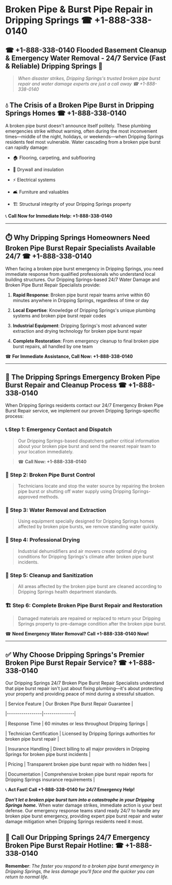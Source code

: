 # Broken Pipe & Burst Pipe Repair in Dripping Springs ☎ +1-888-338-0140  
## ☎ +1-888-338-0140 Flooded Basement Cleanup & Emergency Water Removal - 24/7 Service (Fast & Reliable) Dripping Springs 🚨  

> *When disaster strikes, Dripping Springs's trusted broken pipe burst repair and water damage experts are just a call away ☎ +1-888-338-0140*  

## 💧 The Crisis of a Broken Pipe Burst in Dripping Springs Homes ☎ +1-888-338-0140  

A broken pipe burst doesn't announce itself politely. These plumbing emergencies strike without warning, often during the most inconvenient times—middle of the night, holidays, or weekends—when Dripping Springs residents feel most vulnerable. Water cascading from a broken pipe burst can rapidly damage:  

* 🏠 Flooring, carpeting, and subflooring  
* 🧱 Drywall and insulation  
* ⚡ Electrical systems  
* 🛋️ Furniture and valuables  
* 🏗️ Structural integrity of your Dripping Springs property  

📞 **Call Now for Immediate Help: +1-888-338-0140**  

---  

## ⏱️ Why Dripping Springs Homeowners Need Broken Pipe Burst Repair Specialists Available 24/7 ☎ +1-888-338-0140  

When facing a broken pipe burst emergency in Dripping Springs, you need immediate response from qualified professionals who understand local building structures. Our Dripping Springs-based 24/7 Water Damage and Broken Pipe Burst Repair Specialists provide:  

1. **Rapid Response**: Broken pipe burst repair teams arrive within 60 minutes anywhere in Dripping Springs, regardless of time or day  
2. **Local Expertise**: Knowledge of Dripping Springs's unique plumbing systems and broken pipe burst repair codes  
3. **Industrial Equipment**: Dripping Springs's most advanced water extraction and drying technology for broken pipe burst repair  
4. **Complete Restoration**: From emergency cleanup to final broken pipe burst repairs, all handled by one team  

☎ **For Immediate Assistance, Call Now: +1-888-338-0140**  

---  

## 🔧 The Dripping Springs Emergency Broken Pipe Burst Repair and Cleanup Process ☎ +1-888-338-0140  

When Dripping Springs residents contact our 24/7 Emergency Broken Pipe Burst Repair service, we implement our proven Dripping Springs-specific process:  

### 📞 Step 1: Emergency Contact and Dispatch  
> Our Dripping Springs-based dispatchers gather critical information about your broken pipe burst and send the nearest repair team to your location immediately.  
> ☎ **Call Now: +1-888-338-0140**  

### 🚿 Step 2: Broken Pipe Burst Control  
> Technicians locate and stop the water source by repairing the broken pipe burst or shutting off water supply using Dripping Springs-approved methods.  

### 🌊 Step 3: Water Removal and Extraction  
> Using equipment specially designed for Dripping Springs homes affected by broken pipe bursts, we remove standing water quickly.  

### 💨 Step 4: Professional Drying  
> Industrial dehumidifiers and air movers create optimal drying conditions for Dripping Springs's climate after broken pipe burst incidents.  

### 🧼 Step 5: Cleanup and Sanitization  
> All areas affected by the broken pipe burst are cleaned according to Dripping Springs health department standards.  

### 🏗️ Step 6: Complete Broken Pipe Burst Repair and Restoration  
> Damaged materials are repaired or replaced to return your Dripping Springs property to pre-damage condition after the broken pipe burst.  

☎ **Need Emergency Water Removal? Call +1-888-338-0140 Now!**  

---  

## ✅ Why Choose Dripping Springs's Premier Broken Pipe Burst Repair Service? ☎ +1-888-338-0140  

Our Dripping Springs 24/7 Broken Pipe Burst Repair Specialists understand that pipe burst repair isn't just about fixing plumbing—it's about protecting your property and providing peace of mind during a stressful situation.  

| Service Feature | Our Broken Pipe Burst Repair Guarantee |  
|-----------------|---------------|  
| Response Time | 60 minutes or less throughout Dripping Springs |  
| Technician Certification | Licensed by Dripping Springs authorities for broken pipe burst repair |  
| Insurance Handling | Direct billing to all major providers in Dripping Springs for broken pipe burst incidents |  
| Pricing | Transparent broken pipe burst repair with no hidden fees |  
| Documentation | Comprehensive broken pipe burst repair reports for Dripping Springs insurance requirements |  

📞 **Act Fast! Call +1-888-338-0140 for 24/7 Emergency Help!**  

***Don't let a broken pipe burst turn into a catastrophe in your Dripping Springs home.*** When water damage strikes, immediate action is your best defense. Our emergency response teams stand ready 24/7 to handle any broken pipe burst emergency, providing expert pipe burst repair and water damage mitigation when Dripping Springs residents need it most.  

## 📱 Call Our Dripping Springs 24/7 Emergency Broken Pipe Burst Repair Hotline: ☎ +1-888-338-0140  

**Remember**: *The faster you respond to a broken pipe burst emergency in Dripping Springs, the less damage you'll face and the quicker you can return to normal life.*